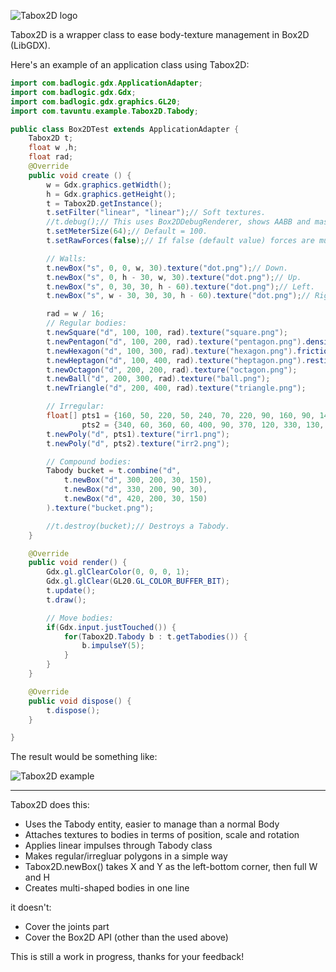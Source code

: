 ![Tabox2D logo](http://s10.postimg.org/v5tgsq7fd/logo_Tabox2_D.png)

Tabox2D is a wrapper class to ease body-texture management in Box2D (LibGDX).

Here's an example of an application class using Tabox2D:

```java
import com.badlogic.gdx.ApplicationAdapter;
import com.badlogic.gdx.Gdx;
import com.badlogic.gdx.graphics.GL20;
import com.tavuntu.example.Tabox2D.Tabody;

public class Box2DTest extends ApplicationAdapter {
    Tabox2D t;
    float w ,h;
    float rad;
    @Override
    public void create () {
        w = Gdx.graphics.getWidth();
        h = Gdx.graphics.getHeight();
        t = Tabox2D.getInstance();
        t.setFilter("linear", "linear");// Soft textures.
        //t.debug();// This uses Box2DDebugRenderer, shows AABB and mass centres.
        t.setMeterSize(64);// Default = 100.
        t.setRawForces(false);// If false (default value) forces are multiplied by the mass.

        // Walls:
        t.newBox("s", 0, 0, w, 30).texture("dot.png");// Down.
        t.newBox("s", 0, h - 30, w, 30).texture("dot.png");// Up.
        t.newBox("s", 0, 30, 30, h - 60).texture("dot.png");// Left.
        t.newBox("s", w - 30, 30, 30, h - 60).texture("dot.png");// Right.

        rad = w / 16;
        // Regular bodies:
        t.newSquare("d", 100, 100, rad).texture("square.png");
        t.newPentagon("d", 100, 200, rad).texture("pentagon.png").density(0.1f);// Light.
        t.newHexagon("d", 100, 300, rad).texture("hexagon.png").friction(0);// Like ice.
        t.newHeptagon("d", 100, 400, rad).texture("heptagon.png").restitution(0.9f);// Bouncy.
        t.newOctagon("d", 200, 200, rad).texture("octagon.png");
        t.newBall("d", 200, 300, rad).texture("ball.png");
        t.newTriangle("d", 200, 400, rad).texture("triangle.png");

        // Irregular:
        float[] pts1 = {160, 50, 220, 50, 240, 70, 220, 90, 160, 90, 140, 70},
                pts2 = {340, 60, 360, 60, 400, 90, 370, 120, 330, 130, 320, 70};
        t.newPoly("d", pts1).texture("irr1.png");
        t.newPoly("d", pts2).texture("irr2.png");

        // Compound bodies:
        Tabody bucket = t.combine("d",
            t.newBox("d", 300, 200, 30, 150),
            t.newBox("d", 330, 200, 90, 30),
            t.newBox("d", 420, 200, 30, 150)
        ).texture("bucket.png");

        //t.destroy(bucket);// Destroys a Tabody.
    }

    @Override
    public void render() {
        Gdx.gl.glClearColor(0, 0, 0, 1);
        Gdx.gl.glClear(GL20.GL_COLOR_BUFFER_BIT);
        t.update();
        t.draw();

        // Move bodies:
        if(Gdx.input.justTouched()) {
            for(Tabox2D.Tabody b : t.getTabodies()) {
                b.impulseY(5);
            }
        }
    }

    @Override
    public void dispose() {
        t.dispose();
    }

}

```

The result would be something like:

![Tabox2D example](http://s18.postimg.org/7zff3vw89/image.png)

***

Tabox2D does this:

* Uses the Tabody entity, easier to manage than a normal Body
* Attaches textures to bodies in terms of position, scale and rotation
* Applies linear impulses through Tabody class
* Makes regular/irregluar polygons in a simple way
* Tabox2D.newBox() takes X and Y as the left-bottom corner, then full W and H
* Creates multi-shaped bodies in one line

it doesn't:

* Cover the joints part
* Cover the Box2D API (other than the used above)

This is still a work in progress, thanks for your feedback!
